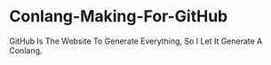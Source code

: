 # Conlang-Making-For-GitHub
GitHub Is The Website To Generate Everything, So I Let It Generate A Conlang.
